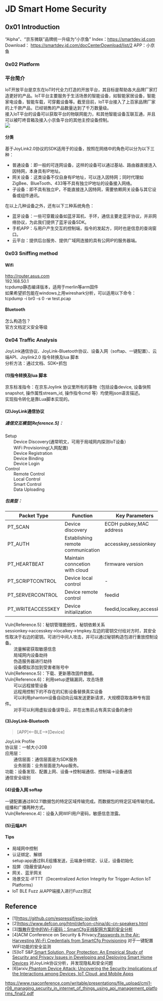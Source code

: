 # JD Smart Home Security
## 0x01 Introduction
“Alpha”、“京东微联”品牌统一升级为“小京鱼”
Index：https://smartdev.jd.com
Download： https://smartdev.jd.com/docCenterDownload/list/2
APP：小京鱼
### 0x02 Platform
### 平台简介
IoT开放平台是京东在IoT时代全力打造的开放平台，其目标是帮助各大品牌厂家打造更好的产品。IoT平台主要服务于生活场景的智能设备，如智能家居设备，智能家电设备，智能车载，可穿戴设备等。截至目前，IoT平台接入了上百家品牌厂家的上千款产品，已经销售的产品数量达到了千万数量级。   
接入IoT平台的设备可以获取平台的物联网能力，和其他智能设备互联互通，并且可以被叮咚音箱及接入小京鱼平台的其他主控设备控制。   
![](https://raw.githubusercontent.com/ReAbout/IoT-Home/master/images/jd_iot_1.png?token=AI5pPcdcwF6L-p2BPeCUhKmvxV019nufks5cfixDwA%3D%3D)   
#### 分类
基于JoyLink2.0协议的SDK适用于的设备，按照在网络中的角色可以分为以下三种：   
- 普通设备：即一般的可连网设备，这样的设备可以通过基站、路由器直接连入因特网，本身具有IP地址。   
- 网关设备：这类设备不仅自身有IP地址，可以连入因特网；同时代理如ZigBee、BlueTooth、433等不具有独立IP地址的设备接入网络。   
- 子设备：即不具有独立IP，不能直接连入因特网，需要依赖网关设备与其它设备或组件通讯。   

在以上几种设备之外，还有以下三种系统角色：   
- 蓝牙设备：一些可穿戴设备如蓝牙耳机、手环，通信主要走蓝牙协议，并非网络协议，为此我们提供了蓝牙设备SDK。  
- 手机APP：与用户产生交互的控制端，指令的发起方，同时也是信息的查询窗口。   
- 云平台：提供后台服务、提供广域网连接的具有公网IP的服务器端。   
### 0x03 Sniffing method
#### Wifi
http://router.asus.com    
192.168.50.1   
tcpdump静态编译版本，适用于merlin等arm固件   
如果希望抓包能在windows上用wireshark分析，可以适用以下命令：      
tcpdump -i br0 -s 0 -w test.pcap   
#### Bluetooth
怎么构造包？  
官方文档定义安全等级   
### 0x04 Traffic Analysis
JoyLink通信协议、JoyLink-Bluetooth协议、设备入网（softap、一键配置）、云端API、Joylink2.0 指令转换及lua 脚本   
分析方法：通过文档、SDK+抓包   
#### (1)指令转换及lua 脚本
京东标准指令：在京东Joylink 协议里所有的事物（包括设备device, 设备快照snapshot, 操作属性stream_id, 操作指令cmd 等）均使用json语言描述。   
实现指令转化是靠Lua脚本实现的。   
#### (2)JoyLink通信协议   
##### 通信交互模型[Reference.5]：   
Setup   
&emsp;&emsp;Device Discovery(通常明文，可用于局域网内探测IoT设备）   
&emsp;&emsp;WiFi Provisioning(入网配置)   
&emsp;&emsp;Device Registration    
&emsp;&emsp;Device Binding   
&emsp;&emsp;Device Login   
Control   
&emsp;&emsp;Remote Control   
&emsp;&emsp;Local Control   
&emsp;&emsp;Smart Control   
&emsp;&emsp;Data Uploading   
##### 包类型：
|Packet Type|Function|Key Parameters|
|------|-------|------|
|PT_SCAN|Device discovery|ECDH pubkey,MAC address|   
|PT_AUTH|Establishing remote communication|accesskey,sessionkey|   
|PT_HEARTBEAT|Maintain conncetion with cloud|firmware version|
|PT_SCRIPTCONTROL|Device local control|-|
|PT_SERVERCONTROL|Device remote control|feedid|   
|PT_WRITEACCESSKEY|Device initialization|feedid,localkey,accesskey|

Vuln[Reference.5]：秘钥管理脆弱性，秘钥依赖关系sessionkey→accesskey→localkey→tmpkey.左边的密钥交付给对方时，其安全性取决于右边的密钥。可进行中间人攻击，并可以通过秘钥构造包进行重放控制设备。   
&emsp;&emsp;流量解密获取敏感信息  
&emsp;&emsp;局域网内设备劫持   
&emsp;&emsp;伪造服务器进行劫持   
&emsp;&emsp;设备模拟添加到受害者账号中   
Vuln[Reference.5]：下载、更新篡改固件数据。   
Vuln[Reference.6]：利用setup逻辑漏洞，攻击场景   
&emsp;&emsp;可以远程接管设备   
&emsp;&emsp;远程用控制下的不存在的幻影设备替换真实设备    
&emsp;&emsp;可以利用phantom设备自动向云端发送更新请求，大规模窃取各种专有固件。   
&emsp;&emsp;对手可以利用虚拟设备误导云，并在出售前占有真实设备的身份   
#### (3)JoyLink-Bluetooth
> [APP]<—BLE—>[Device] 

JoyLink Profile   
协议层：一帧大小20B   
应用层：     
&emsp;&emsp;通信层面：通信层面是为SDK服务      
&emsp;&emsp;业务层面：业务层面是为App服务。      
功能：设备发现、配置上网、设备->控制端通信、控制端->设备通信   
通信安全级别   
#### (4)设备入网 softap
一键配置通过802.11数据包的特定区域传输完成。而数据包的特定区域传输完成。   
组播和广播两种方式。   
Vuln[Reference.4]：设备入网WIFI用户密码，敏感信息泄露。

#### (5)云端API

#### Tips
- 局域网中控制   
- 认证绑定、解绑    
setup:app通过BLE组播发送，云端身份绑定、认证，设备初始化    
- 投屏（隐蔽安装App）
- 网关、蓝牙网关   
- 场景交互-IFTTT（Decentralized Action Integrity for Trigger-Action IoT Platforms）      
- IoT BLE Fuzz 从APP端接入进行Fuzz测试
## Reference
- [1]https://github.com/espressif/esp-joylink
- [2]https://www.defcon.org/html/defcon-china/dc-cn-speakers.html
- [3][飘散在空中的Wi-Fi密码：SmartCfg无线配网方案的安全分析](https://zhuanlan.zhihu.com/p/35664962)
- [4]ACM Conference on Security & Privacy,[Passwords in the Air: Harvesting Wi-Fi Credentials from SmartCfg Provisioning](https://loccs.sjtu.edu.cn/~romangol/publications/wisec18.pdf) 对于一键配置WIFI功能的安全监测
- [5]IoT S&P,[Smart Solution, Poor Protection: An Empirical Study of Security and Privacy Issues in Developing and Deploying Smart Home Devices](https://loccs.sjtu.edu.cn/~romangol/publications/iotsp17.pdf) 对JoyLink协议分析，并发现隐私和安全问题
- [6]arxiv,[Phantom Device Attack: Uncovering the Security Implications of the Interactions among Devices, IoT Cloud, and Mobile Apps](https://arxiv.org/abs/1811.03241)

https://www.rsaconference.com/writable/presentations/file_upload/cmi1-r08_managing_security_in_internet_of_things_using_api_management_platforms_final2.pdf
